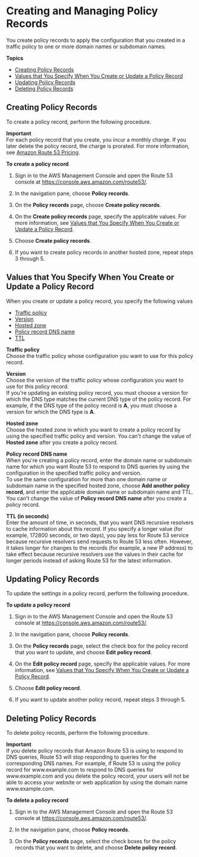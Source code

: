 # Creating and Managing Policy Records<a name="traffic-policy-records"></a>

You create policy records to apply the configuration that you created in a traffic policy to one or more domain names or subdomain names\.

**Topics**
+ [Creating Policy Records](#traffic-policy-records-creating)
+ [Values that You Specify When You Create or Update a Policy Record](#traffic-policy-records-creating-values)
+ [Updating Policy Records](#traffic-policy-records-updating)
+ [Deleting Policy Records](#traffic-policy-records-deleting)

## Creating Policy Records<a name="traffic-policy-records-creating"></a>

To create a policy record, perform the following procedure\.

**Important**  
For each policy record that you create, you incur a monthly charge\. If you later delete the policy record, the charge is prorated\. For more information, see [Amazon Route 53 Pricing](https://aws.amazon.com/route53/pricing/)\.<a name="traffic-policy-records-creating-procedure"></a>

**To create a policy record**

1. Sign in to the AWS Management Console and open the Route 53 console at [https://console\.aws\.amazon\.com/route53/](https://console.aws.amazon.com/route53/)\.

1. In the navigation pane, choose **Policy records**\.

1. On the **Policy records** page, choose **Create policy records**\.

1. On the **Create policy records** page, specify the applicable values\. For more information, see [Values that You Specify When You Create or Update a Policy Record](#traffic-policy-records-creating-values)\.

1. Choose **Create policy records**\.

1. If you want to create policy records in another hosted zone, repeat steps 3 through 5\.

## Values that You Specify When You Create or Update a Policy Record<a name="traffic-policy-records-creating-values"></a>

When you create or update a policy record, you specify the following values
+ [Traffic policy](#traffic-policy-records-creating-values-traffic-policy)
+ [Version](#traffic-policy-records-creating-values-version)
+ [Hosted zone](#traffic-policy-records-creating-values-hosted-zone)
+ [Policy record DNS name](#traffic-policy-records-creating-values-policy-record-dns-name)
+ [TTL](#traffic-policy-records-creating-values-ttl)

**Traffic policy**  
Choose the traffic policy whose configuration you want to use for this policy record\.

**Version**  
Choose the version of the traffic policy whose configuration you want to use for this policy record\.  
If you're updating an existing policy record, you must choose a version for which the DNS type matches the current DNS type of the policy record\. For example, if the DNS type of the policy record is **A**, you must choose a version for which the DNS type is **A**\.

**Hosted zone**  
Choose the hosted zone in which you want to create a policy record by using the specified traffic policy and version\. You can't change the value of **Hosted zone** after you create a policy record\. 

**Policy record DNS name**  
When you're creating a policy record, enter the domain name or subdomain name for which you want Route 53 to respond to DNS queries by using the configuration in the specified traffic policy and version\.   
To use the same configuration for more than one domain name or subdomain name in the specified hosted zone, choose **Add another policy record**, and enter the applicable domain name or subdomain name and TTL\.  
You can't change the value of **Policy record DNS name** after you create a policy record\.

**TTL \(in seconds\)**  
Enter the amount of time, in seconds, that you want DNS recursive resolvers to cache information about this record\. If you specify a longer value \(for example, 172800 seconds, or two days\), you pay less for Route 53 service because recursive resolvers send requests to Route 53 less often\. However, it takes longer for changes to the records \(for example, a new IP address\) to take effect because recursive resolvers use the values in their cache for longer periods instead of asking Route 53 for the latest information\. 

## Updating Policy Records<a name="traffic-policy-records-updating"></a>

To update the settings in a policy record, perform the following procedure\. <a name="traffic-policy-records-updating-procedure"></a>

**To update a policy record**

1. Sign in to the AWS Management Console and open the Route 53 console at [https://console\.aws\.amazon\.com/route53/](https://console.aws.amazon.com/route53/)\.

1. In the navigation pane, choose **Policy records**\.

1. On the **Policy records** page, select the check box for the policy record that you want to update, and choose **Edit policy record**\. 

1. On the **Edit policy record** page, specify the applicable values\. For more information, see [Values that You Specify When You Create or Update a Policy Record](#traffic-policy-records-creating-values)\.

1. Choose **Edit policy record**\.

1. If you want to update another policy record, repeat steps 3 through 5\.

## Deleting Policy Records<a name="traffic-policy-records-deleting"></a>

To delete policy records, perform the following procedure\.

**Important**  
If you delete policy records that Amazon Route 53 is using to respond to DNS queries, Route 53 will stop responding to queries for the corresponding DNS names\. For example, if Route 53 is using the policy record for www\.example\.com to respond to DNS queries for www\.example\.com and you delete the policy record, your users will not be able to access your website or web application by using the domain name www\.example\.com\. <a name="traffic-policy-records-deleting-procedure"></a>

**To delete a policy record**

1. Sign in to the AWS Management Console and open the Route 53 console at [https://console\.aws\.amazon\.com/route53/](https://console.aws.amazon.com/route53/)\.

1. In the navigation pane, choose **Policy records**\.

1. On the **Policy records** page, select the check boxes for the policy records that you want to delete, and choose **Delete policy record**\. 
